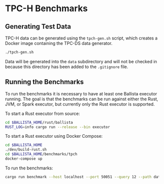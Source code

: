 # TPC-H Benchmarks

## Generating Test Data

TPC-H data can be generated using the `tpch-gen.sh` script, which creates a Docker image containing the TPC-DS data
generator.

```bash
./tpch-gen.sh
```

Data will be generated into the `data` subdirectory and will not be checked in because this directory has been added 
to the `.gitignore` file.

## Running the Benchmarks

To run the benchmarks it is necessary to have at least one Ballista executor running. The goal is that the benchmarks
can be run against either the Rust, JVM, or Spark executor, but currently only the Rust executor is supported.

To start a Rust executor from source:

```bash
cd $BALLISTA_HOME/rust/ballista
RUST_LOG=info cargo run --release --bin executor
```

To start a Rust executor using Docker Compose:

```bash
cd $BALLISTA_HOME
./dev/build-rust.sh
cd $BALLISTA_HOME/benchmarks/tpch
docker-compose up
```

To run the benchmarks:

```bash
cargo run benchmark --host localhost --port 50051 --query 12 --path data --format tbl
```

